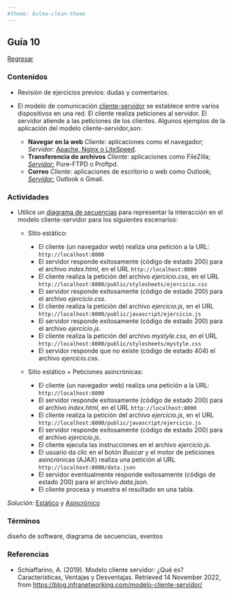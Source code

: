 ```yaml
---
#theme: bulma-clean-theme
---
```


## Guía 10

[Regresar](/DAWM/)

### Contenidos

* Revisión de ejercicios previos: dudas y comentarios.
* El modelo de comunicación [cliente-servidor](https://blog.infranetworking.com/modelo-cliente-servidor/) se establece entre varios dispositivos en una red. El cliente realiza peticiones al servidor. El servidor atiende a las peticiones de los clientes. Algunos ejemplos de la aplicación del modelo cliente-servidor,son:

	+ **Navegar en la web** _Cliente:_ aplicaciones como el navegador; _Servidor:_ [Apache, Nginx o LiteSpeed](https://blog.infranetworking.com/apache-vs-nginx-vs-litespeed/).
	+ **Transferencia de archivos** _Cliente:_ aplicaciones como FileZilla; _[Servidor:](https://blog.infranetworking.com/servidor-ftp/)_ Pure-FTPD o Proftpd.
	+ **Correo** _Cliente:_ aplicaciones de escritorio o web como Outlook; _[Servidor:](https://blog.infranetworking.com/servidor-de-correo/)_ Outlook o Gmail.

### Actividades

* Utilice un [diagrama de secuencias](https://creately.com/blog/es/diagramas/tutorial-del-diagrama-de-secuencia/) para representar la interacción en el modelo cliente-servidor para los siguientes escenarios:
	+ Sitio estático: 
		- El cliente (un navegador web) realiza una petición a la URL: `http://localhost:8000`
		- El servidor responde exitosamente (código de estado 200) para el archivo *index.html*, en el URL `http://localhost:8000`
		- El cliente realiza la petición del archivo *ejercicio.css*, en el URL `http://localhost:8000/public/stylesheets/ejercicio.css`
		- El servidor responde exitosamente (código de estado 200) para el archivo *ejercicio.css*.
		- El cliente realiza la petición del archivo  *ejercicio.js*, en el URL `http://localhost:8000/public/javascript/ejercicio.js`
		- El servidor responde exitosamente (código de estado 200) para el archivo *ejercicio.js*.
		- El cliente realiza la petición del archivo  *mystyle.css*, en el URL `http://localhost:8000/public/stylesheets/mystyle.css`
		- El servidor responde que no existe (código de estado 404) el archivo *ejercicio.css*.
		
	+ Sitio estático + Peticiones asincrónicas: 
		- El cliente (un navegador web) realiza una petición a la URL: `http://localhost:8000`
		- El servidor responde exitosamente (código de estado 200) para el archivo *index.html*, en el URL `http://localhost:8000`
		- El cliente realiza la petición del archivo  *ejercicio.js*, en el URL `http://localhost:8000/public/javascript/ejercicio.js`
		- El servidor responde exitosamente (código de estado 200) para el archivo *ejercicio.js*.
		- El cliente ejecuta las instrucciones en el archivo *ejercicio.js*.
		- El usuario da clic en el botón *Buscar* y el motor de peticiones asincrónicas (AJAX) realiza una petición al URL `http://localhost:8000/data.json`
		- El servidor eventualmente responde exitosamente (código de estado 200) para el archivo *data.json*.
		- El cliente procesa y muestra el resultado en una tabla.


_Solución:_ [Estático](imagenes/1-estatico.png) y [Asincrónico](imagenes/2-fetch.png)

### Términos

diseño de software, diagrama de secuencias, eventos 

### Referencias

* Schiaffarino, A. (2019). Modelo cliente servidor: ¿Qué es? Características, Ventajas y Desventajas. Retrieved 14 November 2022, from https://blog.infranetworking.com/modelo-cliente-servidor/